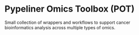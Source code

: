 # Pypeliner Omics Toolbox (POT)
Small collection of wrappers and workflows to support cancer bioinformatics analysis across multiple types of omics. 
